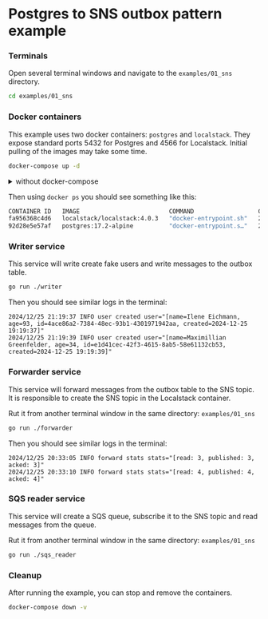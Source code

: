 # Postgres to SNS outbox pattern example

### Terminals

Open several terminal windows and navigate to the `examples/01_sns` directory.

```sh
cd examples/01_sns
```

### Docker containers

This example uses two docker containers: `postgres` and `localstack`.
They expose standard ports 5432 for Postgres and 4566 for Localstack.
Initial pulling of the images may take some time.

```sh
docker-compose up -d    
```

<details>
  <summary>without docker-compose</summary>

```sh
docker run -d --name postgres -e POSTGRES_USER=user -e POSTGRES_PASSWORD=password -e POSTGRES_DB=dbname -p 5432:5432 -v $(pwd)/../../internal/sql/01_outbox_messages.up.sql:/docker-entrypoint-initdb.d/01_outbox_messages.up.sql -v $(pwd)/../../internal/sql/02_users.up.sql:/docker-entrypoint-initdb.d/02_users.up.sql postgres:17.2-alpine
```

```sh
docker run -d --name localstack -e SERVICES=sns,sqs -e GATEWAY_LISTEN=0.0.0.0:4566 -e AWS_DEFAULT_REGION=eu-central-1 -p 4566:4566 localstack/localstack:4.0.3
```

</details>



Then using `docker ps` you should see something like this:

```sh
CONTAINER ID   IMAGE                         COMMAND                  CREATED          STATUS                   PORTS                                                                NAMES
fa956368c4d6   localstack/localstack:4.0.3   "docker-entrypoint.sh"   2 minutes ago   Up 2 minutes (healthy)   4510-4559/tcp, 5678/tcp, 0.0.0.0:4566->4566/tcp, :::4566->4566/tcp   localstack
92d28e5e57af   postgres:17.2-alpine          "docker-entrypoint.s…"   2 minutes ago   Up 2 minutes             0.0.0.0:5432->5432/tcp, :::5432->5432/tcp                            postgres
```

### Writer service

This service will write create fake users and write messages to the outbox table.

```sh
go run ./writer
```

Then you should see similar logs in the terminal:

```text
2024/12/25 21:19:37 INFO user created user="[name=Ilene Eichmann, age=93, id=4ace86a2-7384-48ec-93b1-4301971942aa, created=2024-12-25 19:19:37]"
2024/12/25 21:19:39 INFO user created user="[name=Maximillian Greenfelder, age=34, id=e1d41cec-42f3-4615-8ab5-58e61132cb53, created=2024-12-25 19:19:39]"
```

### Forwarder service

This service will forward messages from the outbox table to the SNS topic.
It is responsible to create the SNS topic in the Localstack container.

Rut it from another terminal window in the same directory: `examples/01_sns`

```sh
go run ./forwarder
```

Then you should see similar logs in the terminal:

```text
2024/12/25 20:33:05 INFO forward stats stats="[read: 3, published: 3, acked: 3]"
2024/12/25 20:33:10 INFO forward stats stats="[read: 4, published: 4, acked: 4]"
```

### SQS reader service

This service will create a SQS queue, subscribe it to the SNS topic and read messages from the queue.

Rut it from another terminal window in the same directory: `examples/01_sns`

```sh
go run ./sqs_reader
```

### Cleanup

After running the example, you can stop and remove the containers.

```sh
docker-compose down -v
```